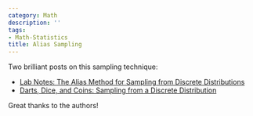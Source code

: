 ```yaml
---
category: Math
description: ''
tags:
- Math-Statistics
title: Alias Sampling
---
```


Two brilliant posts on this sampling technique:

- [Lab Notes: The Alias Method for Sampling from Discrete Distributions](https://pandasthumb.org/archives/2012/08/lab-notes-the-a.html)
- [Darts, Dice, and Coins: Sampling from a Discrete Distribution](http://www.keithschwarz.com/darts-dice-coins/)

Great thanks to the authors!